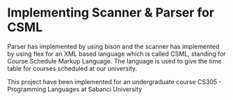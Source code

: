 # Implementing Scanner & Parser for CSML

Parser has implemented by using bison and the scanner has implemented by using flex for an XML based language which is called CSML, standing for Course Schedule Markup Language. The language is used to give the time table for courses scheduled at our university.

This project have been implemented for an undergraduate course CS305 - Programming Languages at Sabanci University
